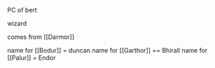 PC of bert

wizard

comes from [[Darmor]]


name for [[Bodur]] = duncan
name for [[Garthor]] == Bhirall
name for [[Palur]] = Endor